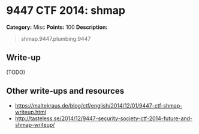 # 9447 CTF 2014: shmap

**Category:** Misc
**Points:** 100
**Description:**

> shmap.9447.plumbing:9447

## Write-up

(TODO)

## Other write-ups and resources

* <https://maltekraus.de/blog/ctf/english/2014/12/01/9447-ctf-shmap-writeup.html>
* <http://tasteless.se/2014/12/9447-security-society-ctf-2014-future-and-shmap-writeup/>
